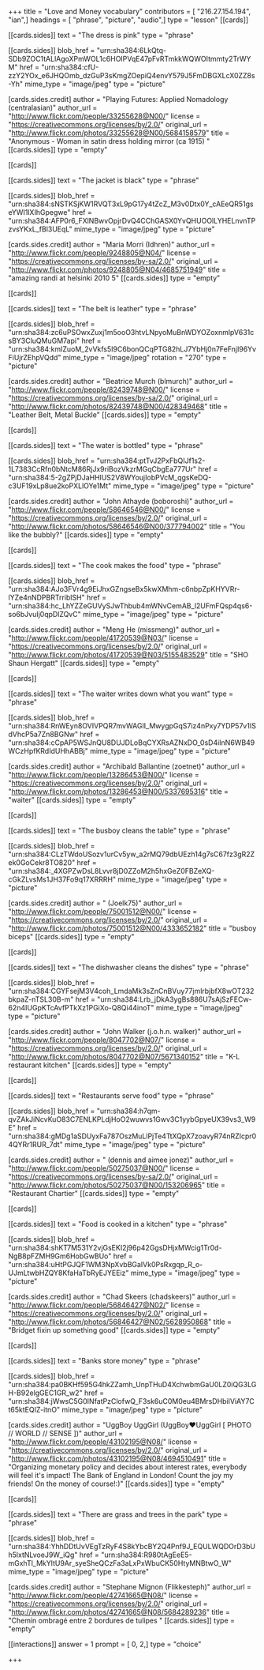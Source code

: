 +++
title = "Love and Money vocabulary"
contributors = [ "216.27.154.194", "ian",]
headings = [ "phrase", "picture", "audio",]
type = "lesson"
[[cards]]

[[cards.sides]]
text = "The dress is pink"
type = "phrase"

[[cards.sides]]
blob_href = "urn:sha384:6LkQtq-SDb9ZOC1tALlAgoXPmWOL1c6HOIPVqE47pFvRTmkkWQWOItmmty2TrWYM"
href = "urn:sha384:cfU-zzY2YOx_e6JHQOmb_dzGuP3sKmgZOepiQ4envY579J5FmDBGXLcX0ZZ8s-Yh"
mime_type = "image/jpeg"
type = "picture"

[cards.sides.credit]
author = "Playing Futures:  Applied Nomadology (centralasian)"
author_url = "http://www.flickr.com/people/33255628@N00/"
license = "https://creativecommons.org/licenses/by/2.0/"
original_url = "http://www.flickr.com/photos/33255628@N00/5684158579"
title = "Anonymous - Woman in satin dress holding mirror (ca 1915) "
[[cards.sides]]
type = "empty"

[[cards]]

[[cards.sides]]
text = "The jacket is black"
type = "phrase"

[[cards.sides]]
blob_href = "urn:sha384:sNSTKSjKW1RVQT3xL9pG17y4tZcZ_M3v0Dtx0Y_cAEeQR51gseYWI1lXIhGpegwe"
href = "urn:sha384:AFP0r6_FXlNBwvOpjrDvQ4CChGASX0YvQHUOOlLYHELnvnTPzvsYKxL_fBl3UEqL"
mime_type = "image/jpeg"
type = "picture"

[cards.sides.credit]
author = "Maria Morri (Idhren)"
author_url = "http://www.flickr.com/people/9248805@N04/"
license = "https://creativecommons.org/licenses/by-sa/2.0/"
original_url = "http://www.flickr.com/photos/9248805@N04/4685751949"
title = "amazing randi at helsinki 2010 5"
[[cards.sides]]
type = "empty"

[[cards]]

[[cards.sides]]
text = "The belt is leather"
type = "phrase"

[[cards.sides]]
blob_href = "urn:sha384:zc6uPSOwxZuxj1m5ooO3htvLNpyoMuBnWDYOZoxnmlpV631csBY3CluQMuGM7api"
href = "urn:sha384:kmIZuoM_2vVkfs5I9C6bonQCqPTG82hLJ7YbHj0n7FeFnjI96YvFiUjrZEhpVQdd"
mime_type = "image/jpeg"
rotation = "270"
type = "picture"

[cards.sides.credit]
author = "Beatrice Murch (blmurch)"
author_url = "http://www.flickr.com/people/82439748@N00/"
license = "https://creativecommons.org/licenses/by-sa/2.0/"
original_url = "http://www.flickr.com/photos/82439748@N00/428349468"
title = "Leather Belt, Metal Buckle"
[[cards.sides]]
type = "empty"

[[cards]]

[[cards.sides]]
text = "The water is bottled"
type = "phrase"

[[cards.sides]]
blob_href = "urn:sha384:ptTvJ2PxFbQIJf1s2-1L7383CcRfn0bNtcM86RjJx9riBozVkzrMGqCbgEa777Ur"
href = "urn:sha384:5-2gZPjDJaHHlUS2V8WYoujIobPVcM_qgsKeDQ-c3UF19xLp8ue2koPXLlOYe1Mt"
mime_type = "image/jpeg"
type = "picture"

[cards.sides.credit]
author = "John Athayde (boboroshi)"
author_url = "http://www.flickr.com/people/58646546@N00/"
license = "https://creativecommons.org/licenses/by/2.0/"
original_url = "http://www.flickr.com/photos/58646546@N00/377794002"
title = "You like the bubbly?"
[[cards.sides]]
type = "empty"

[[cards]]

[[cards.sides]]
text = "The cook makes the food"
type = "phrase"

[[cards.sides]]
blob_href = "urn:sha384:AJo3FVr4g9EiJhxGZngseBx5kwXMhm-c6nbpZpKHYVRr-lYZe4nNDPBRTrriblSH"
href = "urn:sha384:hc_LhYZZeGUVySJwThbub4mWNvCemAB_l2UFmFQsp4qs6-so6bJvuIj0qpDlZQvC"
mime_type = "image/jpeg"
type = "picture"

[cards.sides.credit]
author = "Meng He (missmeng)"
author_url = "http://www.flickr.com/people/41720539@N03/"
license = "https://creativecommons.org/licenses/by/2.0/"
original_url = "http://www.flickr.com/photos/41720539@N03/5155483529"
title = "SHO Shaun Hergatt"
[[cards.sides]]
type = "empty"

[[cards]]

[[cards.sides]]
text = "The waiter writes down what you want"
type = "phrase"

[[cards.sides]]
blob_href = "urn:sha384:RnWEyn8OVIVPQR7mvWAGII_MwygpGqS7iz4nPxy7YDP57v1ISdVhcP5a7Zn8BGNw"
href = "urn:sha384:cCpAP5WSJnQU8DUJDLoBqCYXRsAZNxDO_0sD4iInN6WB49WCzHpfKRdIdUHhABBj"
mime_type = "image/jpeg"
type = "picture"

[cards.sides.credit]
author = "Archibald Ballantine (zoetnet)"
author_url = "http://www.flickr.com/people/13286453@N00/"
license = "https://creativecommons.org/licenses/by/2.0/"
original_url = "http://www.flickr.com/photos/13286453@N00/5337695316"
title = "waiter"
[[cards.sides]]
type = "empty"

[[cards]]

[[cards.sides]]
text = "The busboy cleans the table"
type = "phrase"

[[cards.sides]]
blob_href = "urn:sha384:CLzTWdoUSozv1urCv5yw_a2rMQ79dbUEzh14g7sC67fz3gR2Zek0GoCekr8TO820"
href = "urn:sha384:_4XGPZwDsL8Lvvr8jD0ZZoM2h5hxGeZ0FBZeXQ-cGkZLvsMs1JH37Fo9q17XRRRH"
mime_type = "image/jpeg"
type = "picture"

[cards.sides.credit]
author = " (Joelk75)"
author_url = "http://www.flickr.com/people/75001512@N00/"
license = "https://creativecommons.org/licenses/by/2.0/"
original_url = "http://www.flickr.com/photos/75001512@N00/4333652182"
title = "busboy biceps"
[[cards.sides]]
type = "empty"

[[cards]]

[[cards.sides]]
text = "The dishwasher cleans the dishes"
type = "phrase"

[[cards.sides]]
blob_href = "urn:sha384:CGYFsejM3V4coh_LmdaMk3sZnCnBVuy77jmlrbjbfX8wOT232bkpaZ-nTSL30B-m"
href = "urn:sha384:Lrb_jDkA3ygBs886U7sAjSzFECw-62n4IUGpKTcAvfPTkXz1PGiXo-Q8Qi44inoT"
mime_type = "image/jpeg"
type = "picture"

[cards.sides.credit]
author = "John Walker (j.o.h.n. walker)"
author_url = "http://www.flickr.com/people/8047702@N07/"
license = "https://creativecommons.org/licenses/by/2.0/"
original_url = "http://www.flickr.com/photos/8047702@N07/5671340152"
title = "K-L restaurant kitchen"
[[cards.sides]]
type = "empty"

[[cards]]

[[cards.sides]]
text = "Restaurants serve food"
type = "phrase"

[[cards.sides]]
blob_href = "urn:sha384:h7qm-qvZAkJiNcvKuO83C7ENLKPLdjHoO2wuwvs1Gwv3C1yybGpyeUX39vs3_W9E"
href = "urn:sha384:gMDg1aSDUyxFa787OszMuLlPjTe4TtXQpX7zoavyR74nRZIcpr04QYRr1RUR_7dt"
mime_type = "image/jpeg"
type = "picture"

[cards.sides.credit]
author = " (dennis and aimee jonez)"
author_url = "http://www.flickr.com/people/50275037@N00/"
license = "https://creativecommons.org/licenses/by-sa/2.0/"
original_url = "http://www.flickr.com/photos/50275037@N00/153206965"
title = "Restaurant Chartier"
[[cards.sides]]
type = "empty"

[[cards]]

[[cards.sides]]
text = "Food is cooked in a kitchen"
type = "phrase"

[[cards.sides]]
blob_href = "urn:sha384:shKT7M531Y2vjGsEKI2j96p42GgsDHjxMWcig1Tr0d-NgB8pFZMH9Gm6HobGwBUo"
href = "urn:sha384:uHtPGJQF1WM3NpXvbBGaIVk0PsRxgqp_R_o-UJmLtwbHZQY8KfaHaTbRyEJYEEiz"
mime_type = "image/jpeg"
type = "picture"

[cards.sides.credit]
author = "Chad Skeers (chadskeers)"
author_url = "http://www.flickr.com/people/56846427@N02/"
license = "https://creativecommons.org/licenses/by/2.0/"
original_url = "http://www.flickr.com/photos/56846427@N02/5628950868"
title = "Bridget fixin up something good"
[[cards.sides]]
type = "empty"

[[cards]]

[[cards.sides]]
text = "Banks store money"
type = "phrase"

[[cards.sides]]
blob_href = "urn:sha384:pa0BKHf595G4hkZZamh_UnpTHuD4XchwbmGaU0LZ0iQG3LGH-B92elgGEC1GR_w2"
href = "urn:sha384:jWwsC5G0INfatPzClofwQ_F3sk6uC0M0eu4BMrsDHbiIViAY7Ct65ktEQIZ-itnO"
mime_type = "image/jpeg"
type = "picture"

[cards.sides.credit]
author = "UggBoy UggGirl (UggBoy♥UggGirl [ PHOTO // WORLD // SENSE ])"
author_url = "http://www.flickr.com/people/43102195@N08/"
license = "https://creativecommons.org/licenses/by/2.0/"
original_url = "http://www.flickr.com/photos/43102195@N08/4694510491"
title = "Organizing monetary policy and decides about interest rates, everybody will feel it's impact! The Bank of England in London! Count the joy my friends! On the money of course!:)"
[[cards.sides]]
type = "empty"

[[cards]]

[[cards.sides]]
text = "There are grass and trees in the park"
type = "phrase"

[[cards.sides]]
blob_href = "urn:sha384:YhhDDtUvVEgTzRyF4S8kYbcBY2Q4Pnf9J_EQULWQDOrD3bUh5lxtNLvoeJ9W_iQg"
href = "urn:sha384:R980tAgEeE5-mGxhTl_MkYltU9Ar_syeSheQCzFa3aLxPxWbuCK50HtyMNBtwO_W"
mime_type = "image/jpeg"
type = "picture"

[cards.sides.credit]
author = "Stephane Mignon (Flikkesteph)"
author_url = "http://www.flickr.com/people/42741665@N08/"
license = "https://creativecommons.org/licenses/by/2.0/"
original_url = "http://www.flickr.com/photos/42741665@N08/5684289236"
title = "Chemin ombragé entre 2 bordures de tulipes "
[[cards.sides]]
type = "empty"

[[interactions]]
answer = 1
prompt = [ 0, 2,]
type = "choice"

+++
